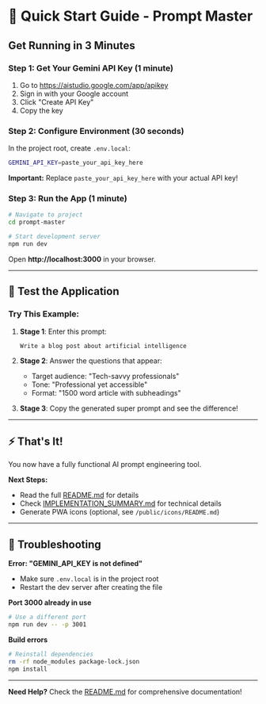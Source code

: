 # 🚀 Quick Start Guide - Prompt Master

## Get Running in 3 Minutes

### Step 1: Get Your Gemini API Key (1 minute)

1. Go to https://aistudio.google.com/app/apikey
2. Sign in with your Google account
3. Click "Create API Key"
4. Copy the key

### Step 2: Configure Environment (30 seconds)

In the project root, create `.env.local`:

```bash
GEMINI_API_KEY=paste_your_api_key_here
```

**Important:** Replace `paste_your_api_key_here` with your actual API key!

### Step 3: Run the App (1 minute)

```bash
# Navigate to project
cd prompt-master

# Start development server
npm run dev
```

Open **http://localhost:3000** in your browser.

---

## 🎯 Test the Application

### Try This Example:

1. **Stage 1**: Enter this prompt:
   ```
   Write a blog post about artificial intelligence
   ```

2. **Stage 2**: Answer the questions that appear:
   - Target audience: "Tech-savvy professionals"
   - Tone: "Professional yet accessible"
   - Format: "1500 word article with subheadings"

3. **Stage 3**: Copy the generated super prompt and see the difference!

---

## ⚡ That's It!

You now have a fully functional AI prompt engineering tool. 

**Next Steps:**
- Read the full [README.md](./README.md) for details
- Check [IMPLEMENTATION_SUMMARY.md](./IMPLEMENTATION_SUMMARY.md) for technical details
- Generate PWA icons (optional, see `/public/icons/README.md`)

---

## 🐛 Troubleshooting

**Error: "GEMINI_API_KEY is not defined"**
- Make sure `.env.local` is in the project root
- Restart the dev server after creating the file

**Port 3000 already in use**
```bash
# Use a different port
npm run dev -- -p 3001
```

**Build errors**
```bash
# Reinstall dependencies
rm -rf node_modules package-lock.json
npm install
```

---

**Need Help?** Check the [README.md](./README.md) for comprehensive documentation!
